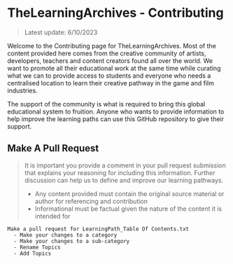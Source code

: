 # TheLearningArchives - Contributing

> Latest update: 6/10/2023
>
 Welcome to the Contributing page for TheLearningArchives.
 Most of the content provided here comes from the creative community of artists, developers, teachers and content creators found all over the world. We want to promote all their educational work at the same time while curating what we can to provide access to students and everyone who needs a centralised location to learn their creative pathway in the game and film industries. 

The support of the community is what is required to bring this global educational system to fruition. Anyone who wants to provide information to help improve the learning paths can use this GitHub repository to give their support. 

## Make A Pull Request
  > It is important you provide a comment in your pull request submission that explains your reasoning for including this information. Further discussion can help us to define and improve our learning pathways. 
  > - Any content provided must contain the original source material or author for referencing and contribution
  > - Informational must be factual given the nature of the content it is intended for
```
Make a pull request for LearningPath_Table Of Contents.txt
  - Make your changes to a category
  - Make your changes to a sub-category
  - Rename Topics
  - Add Topics

```

